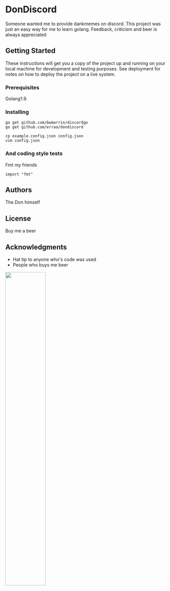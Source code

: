 # DonDiscord

Someone wanted me to provide dankmemes on discord.
This project was just an easy way for me to learn golang. Feedback, criticism and beer is always appreciated

## Getting Started

These instructions will get you a copy of the project up and running on your local machine for development and testing purposes. See deployment for notes on how to deploy the project on a live system.

### Prerequisites

Golang1.9.


### Installing

```
go get github.com/bwmarrin/discordgo
go get github.com/erraa/dondiscord

cp example.config.json config.json
vim config.json
```

### And coding style tests

Fmt my friends

```
import "fmt"
```

## Authors

The Don himself

## License

Buy me a beer

## Acknowledgments

* Hat tip to anyone who's code was used
* People who buys me beer

<img src="http://www.vipbacking.eu/midicovers/CR2169.jpg" width="50%" height="50%" >
